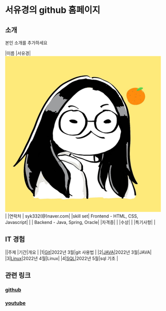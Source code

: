 

# 서유경의 github 홈페이지

## 소개 

본인 소개를 추가하세요

|이름 |서유경|![ykseo](/syk.jpg)|
|연락처 | syk332(@)naver.com|
|skill set| Frontend - HTML, CSS, Javascript|
| | Backend - Java, Spring, Oracle|
|자격증|  |
|수상| |
|특기사항|  |


## IT 경험

||주제 |기간|개요 |
|1|[Git](/git)|2022년 3월|git 사용법 |
|2|[JAVA](/java)|2022년 3월|JAVA|
|3|[Linux](/linux)|2022년 4월|Linux|
|4|[SQL](/subject)|2022년 5월|sql 기초 |

## 관련 링크 
### [github](https://yukyungseo.github.io)
### [youtube](https://www.youtube.com/channel/UCwTOdBeKnZo83qTpqc8-rTQ)
